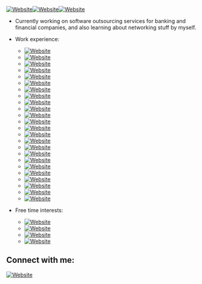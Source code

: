 <!--### Greetings! <img src="https://media.giphy.com/media/hvRJCLFzcasrR4ia7z/giphy.gif" width="18px">-->

<!--I'm Yawar P.<br/>-->
[![Website](https://img.shields.io/badge/Software%20%20Developer-darkblue?style=for-the-badge)](https://github.com/YawarPandar)[![Website](https://img.shields.io/badge/InfoSec%20%20Enthusiastic-darkred?style=for-the-badge)](https://github.com/YawarPandar)[![Website](https://img.shields.io/badge/Casual%20%20Gamer-yellow?style=for-the-badge)](https://github.com/YawarPandar)

- Currently working on software outsourcing services for banking and financial companies, and also learning about networking stuff by myself.
- Work experience:<br/>

  - [![Website](https://img.shields.io/badge/Visual%20%20Studio%20%20.Net-blue?style=flat&logo=visual-studio)](https://visualstudio.microsoft.com/vs/)
  - [![Website](https://img.shields.io/badge/.NET-purple?style=flat&logo=.net)](https://dotnet.microsoft.com/)
  - [![Website](https://img.shields.io/badge/Visual%20%20Studio%20%20Code-blue?style=flat&logo=visual-studio-code)](https://code.visualstudio.com/)
  - [![Website](https://img.shields.io/badge/Red%20%20Hat%20%20CodeReady%20%20Studio-red?style=flat&logo=red-hat)](https://www.redhat.com/en/technologies/jboss-middleware/codeready-studio)
  - [![Website](https://img.shields.io/badge/Microsoft%20%20SQL%20%20Server-red?style=flat&logo=microsoft-sql-server)](https://www.microsoft.com/en-us/sql-server/sql-server-2019)
  - [![Website](https://img.shields.io/badge/Oracle-red?style=flat&logo=oracle)](https://www.oracle.com/database/)
  - [![Website](https://img.shields.io/badge/MySQL-blue?style=flat&logo=mysql)](https://www.mysql.com/)
  - [![Website](https://img.shields.io/badge/MongoDB-brightgreen?style=flat&logo=mongodb)](https://www.mongodb.com/)
  - [![Website](https://img.shields.io/badge/Microsoft%20%20Azure-lightgray?style=flat&logo=microsoft-azure)](https://azure.microsoft.com/en-us/)
  - [![Website](https://img.shields.io/badge/Amazon%20%20AWS-yellowgreen?style=flat&logo=amazon-aws)](https://aws.amazon.com/)
  - [![Website](https://img.shields.io/badge/C%23-red?style=flat&logo=c-sharp)](https://angular.io/)
  - [![Website](https://img.shields.io/badge/Angular-red?style=flat&logo=angular)](https://angular.io/)
  - [![Website](https://img.shields.io/badge/Java-red?style=flat&logo=java)](https://www.java.com/)
  - [![Website](https://img.shields.io/badge/JavaScript-yellow?style=flat&logo=javascript)](https://www.javascript.com/)
  - [![Website](https://img.shields.io/badge/JQuery-blue?style=flat&logo=jquery)](https://jquery.com/)
  - [![Website](https://img.shields.io/badge/TypeScript-blue?style=flat&logo=typescript)](https://www.typescriptlang.org/)
  - [![Website](https://img.shields.io/badge/PHP-blueviolet?style=flat&logo=php)](https://www.php.net/)
  - [![Website](https://img.shields.io/badge/Power%20%20BI-yellow?style=flat&logo=power-bi)](https://powerbi.microsoft.com/)
  - [![Website](https://img.shields.io/badge/Microsoft%20%20Visio-blue?style=flat&logo=microsoft-visio)](https://office.live.com/start/visio.aspx)
  - [![Website](https://img.shields.io/badge/Red%20%20Hat%20%20JBoss%20%20Fuse%20%20Karaf-blue?style=flat&logo=red-hat)](https://github.com/jboss-fuse/fuse-karaf)
  - [![Website](https://img.shields.io/badge/Red%20%20Hat%20%20JBoss%20%20EAP-blue?style=flat&logo=red-hat)](https://www.redhat.com/en/technologies/jboss-middleware/application-platform)
  - [![Website](https://img.shields.io/badge/Red%20%20Hat%20%20JBoss%20%20BRMS-blue?style=flat&logo=red-hat)](https://www.cmsdistribution.com/product/red-hat-jboss-brms/)
  - [![Website](https://img.shields.io/badge/Apache%20%20HTTP%20%20Server-red?style=flat&logo=apache)](https://httpd.apache.org/)
  - [![Website](https://img.shields.io/badge/Swagger-green?style=flat&logo=swagger)](https://swagger.io/)
 
- Free time interests:
  - [![Website](https://img.shields.io/badge/Kali%20%20Linux-black?style=flat&logo=kali-linux)](https://www.kali.org/)
  - [![Website](https://img.shields.io/badge/Android-green?style=flat&logo=android)](https://www.android.com/)
  - [![Website](https://img.shields.io/badge/Android%20%20Studio-green?style=flat&logo=android-studio)](https://developer.android.com/studio/)
  - [![Website](https://img.shields.io/badge/PS%20%20Vita-blue?style=flat&logo=playstation-vita)](https://en.wikipedia.org/wiki/PlayStation_Vita)

## Connect with me:
[![Website](https://img.shields.io/badge/Twitter-blue?style=flat&logo=twitter)][twitter]
<br />
<!-- variables used above -->
[website]: https://www.facebook.com/mf.ramirezl
[twitter]: https://twitter.com/YawarPandar
[linkedin]: https://www.linkedin.com/in/mauricioramirezrl/
